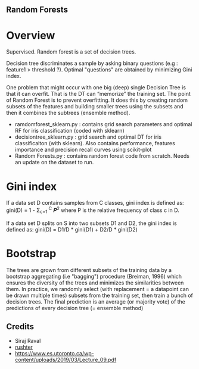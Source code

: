 ## Random Forests

# Overview

Supervised. Random forest is a set of decision trees. 

Decision tree discriminates a sample by asking binary questions (e.g : feature1 > threshold ?).
Optimal "questions" are obtained by minimizing Gini index. 

One problem that might occur with one big (deep) single Decision Tree is that it can overfit. 
That is the DT can “memorize” the training set. The point of Random Forest is to prevent overfitting. 
It does this by creating random subsets of the features and building smaller
trees using the subsets and then it combines the subtrees (ensemble method).

* ramdomforest_sklearn.py : contains grid search parameters and optimal RF for iris classification (coded with sklearn)
* decisiontree_sklearn.py : grid search and optimal DT for iris classificaiton (with sklearn). 
Also contains performance, features importance and precision recall curves using scikit-plot
* Random Forests.py : contains random forest code from scratch. Needs an update on the dataset to run.

# Gini index

If a data set D contains samples from C classes, gini index is defined as:
gini(D) = 1 - &Sigma;<sub>c=1</sub> <sup>C</sup> 𝑷<sup>2</sup>
where P is the relative frequency of class c in D.

If a data set D splits on S into two subsets D1 and D2, the gini index is defined as:
gini(D) = D1/D * gini(D1) + D2/D * gini(D2)

# Bootstrap 

The trees are grown from different subsets of the training data by a bootstrap aggregating (i.e "bagging") procedure
(Breiman, 1996) which ensures the diversity of the trees and minimizes the similarities between
them. In practice, we randomly select (with replacement = a datapoint can be drawn multiple times) 
subsets from the training set, then train a bunch of decision trees.
The final prediction is an average (or majority vote) of the predictions of every decision tree (= ensemble method)


## Credits

* Siraj Raval
* [rushter](https://github.com/rushter)
* https://www.es.utoronto.ca/wp-content/uploads/2019/03/Lecture_09.pdf
